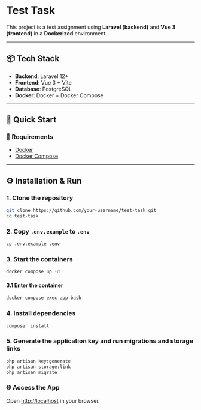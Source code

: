 # Test Task

This project is a test assignment using **Laravel (backend)** and **Vue 3 (frontend)** in a **Dockerized** environment.

---

## 📦 Tech Stack

- **Backend**: Laravel 12+
- **Frontend**: Vue 3 + Vite
- **Database**: PostgreSQL
- **Docker**: Docker + Docker Compose

---

## 🚀 Quick Start

### 🔧 Requirements

- [Docker](https://www.docker.com/)
- [Docker Compose](https://docs.docker.com/compose/)

---

## ⚙️ Installation & Run

### 1. Clone the repository

```bash
git clone https://github.com/your-username/test-task.git
cd test-task
```

### 2. Copy `.env.example` to `.env`

```bash
cp .env.example .env
```

### 3. Start the containers

```bash
docker compose up -d
```

#### 3.1 Enter the container

```bash
docker compose exec app bash
```

### 4. Install dependencies

```bash
composer install
```

### 5. Generate the application key and run migrations and storage links

```bash
php artisan key:generate
php artisan storage:link
php artisan migrate
```

### 🌐 Access the App

Open [http://localhost](http://localhost) in your browser.